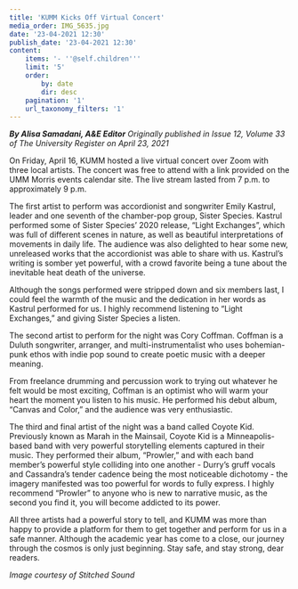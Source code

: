 ```yaml
---
title: 'KUMM Kicks Off Virtual Concert'
media_order: IMG_5635.jpg
date: '23-04-2021 12:30'
publish_date: '23-04-2021 12:30'
content:
    items: '- ''@self.children'''
    limit: '5'
    order:
        by: date
        dir: desc
    pagination: '1'
    url_taxonomy_filters: '1'
---
```


_**By Alisa Samadani, A&E Editor** Originally published in Issue 12, Volume 33 of The University Register on April 23, 2021_

On Friday, April 16, KUMM hosted a live virtual concert over Zoom with three local artists. The concert was free to attend with a link provided on the UMM Morris events calendar site. The live stream lasted from 7 p.m. to approximately 9 p.m. 

The first artist to perform was accordionist and songwriter Emily Kastrul, leader and one seventh of the chamber-pop group, Sister Species. Kastrul performed some of Sister Species’ 2020 release, “Light Exchanges”, which was full of different scenes in nature, as well as beautiful interpretations of movements in daily life. The audience was also delighted to hear some new, unreleased works that the accordionist was able to share with us. Kastrul’s writing is somber yet powerful, with a crowd favorite being a tune about the inevitable heat death of the universe.

Although the songs performed were stripped down and six members last, I could feel the warmth of the music and the dedication in her words as Kastrul performed for us. I highly recommend listening to “Light Exchanges,” and giving Sister Species a listen.

The second artist to perform for the night was Cory Coffman. Coffman is a Duluth songwriter, arranger, and multi-instrumentalist who uses bohemian-punk ethos with indie pop sound to create poetic music with a deeper meaning.

From freelance drumming and percussion work to trying out whatever he felt would be most exciting, Coffman is an optimist who will warm your heart the moment you listen to his music. He performed his debut album, “Canvas and Color,” and the audience was very enthusiastic.

The third and final artist of the night was a band called Coyote Kid. Previously known as Marah in the Mainsail, Coyote Kid is a Minneapolis-based band with very powerful storytelling elements captured in their music. They performed their album, “Prowler,” and with each band member’s powerful style colliding into one another - Durry’s gruff vocals and Cassandra’s tender cadence being the most noticeable dichotomy - the imagery manifested was too powerful for words to fully express. I highly recommend “Prowler” to anyone who is new to narrative music, as the second you find it, you will become addicted to its power.

All three artists had a powerful story to tell, and KUMM was more than happy to provide a platform for them to get together and perform for us in a safe manner. Although the academic year has come to a close, our journey through the cosmos is only just beginning. Stay safe, and stay strong, dear readers.

_Image courtesy of Stitched Sound_
